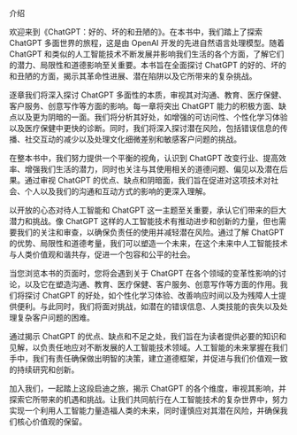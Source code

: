 介绍

欢迎来到《ChatGPT：好的、坏的和丑陋的》。在本书中，我们踏上了探索 ChatGPT 多面世界的旅程，这是由 OpenAI 开发的先进自然语言处理模型。随着 ChatGPT 和类似的人工智能技术不断发展并影响我们生活的各个方面，了解它们的潜力、局限性和道德影响至关重要。本书旨在全面探讨 ChatGPT 的好的、坏的和丑陋的方面，揭示其革命性进展、潜在陷阱以及它所带来的复杂挑战。

逐章我们将深入探讨 ChatGPT 多面性的本质，审视其对沟通、教育、医疗保健、客户服务、创意写作等方面的影响。每一章将突出 ChatGPT 能力的积极方面、缺点以及更为阴暗的一面。我们将分析其好处，如增强的可访问性、个性化学习体验以及医疗保健中更快的诊断。同时，我们将深入探讨潜在风险，包括错误信息的传播、社交互动的减少以及处理文化细微差别和敏感客户问题的挑战。

在整本书中，我们努力提供一个平衡的视角，认识到 ChatGPT 改变行业、提高效率、增强我们生活的潜力，同时也关注与其使用相关的道德问题、偏见以及潜在后果。通过审视 ChatGPT 的优点、缺点和阴暗面，我们旨在促进对这项技术对社会、个人以及我们的沟通和互动方式的影响的更深入理解。

以开放的心态对待人工智能和 ChatGPT 这一主题至关重要，承认它们带来的巨大潜力和挑战。像 ChatGPT 这样的人工智能技术有推动进步和创新的力量，但也需要我们的关注和审查，以确保负责任的使用并减轻潜在风险。通过了解 ChatGPT 的优势、局限性和道德考量，我们可以塑造一个未来，在这个未来中人工智能技术与人类价值观和谐共存，促进一个包容和公平的社会。

当您浏览本书的页面时，您将会遇到关于 ChatGPT 在各个领域的变革性影响的讨论，以及它在塑造沟通、教育、医疗保健、客户服务、创意写作等方面的作用。我们将探讨 ChatGPT 的好处，如个性化学习体验、改善响应时间以及为残障人士提供便利。与此同时，我们将面对挑战，如潜在的错误信息、人类技能的丧失以及处理复杂客户问题的困难。

通过揭示 ChatGPT 的优点、缺点和不足之处，我们旨在为读者提供必要的知识和见解，以负责任地应对不断发展的人工智能技术领域。人工智能的未来掌握在我们手中，我们有责任确保做出明智的决策，建立道德框架，并促进与我们价值观一致的持续研究和创新。

加入我们，一起踏上这段启迪之旅，揭示 ChatGPT 的各个维度，审视其影响，并探索它所带来的机遇和挑战。让我们共同航行在人工智能技术的复杂世界中，努力实现一个利用人工智能力量造福人类的未来，同时谨慎应对其潜在风险，并确保我们核心价值观的保留。
